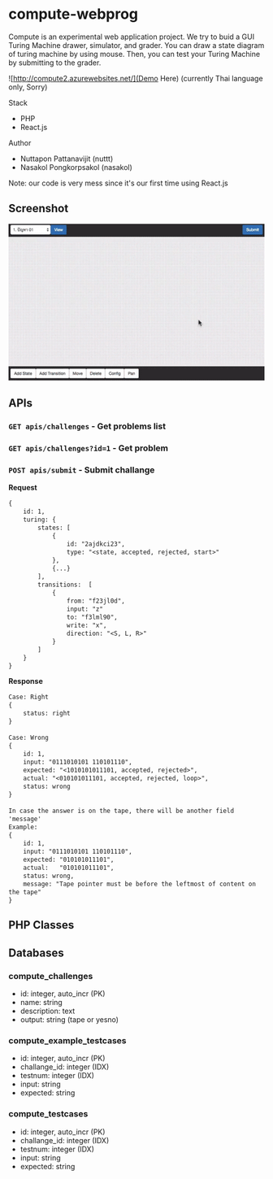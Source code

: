 # compute-webprog

Compute is an experimental web application project. We try to buid a GUI Turing Machine drawer, simulator, and grader. You can draw a state diagram of turing machine by using mouse. Then, you can test your Turing Machine by submitting to the grader.

![http://compute2.azurewebsites.net/](Demo Here) (currently Thai language only, Sorry)

Stack
- PHP
- React.js

Author
- Nuttapon Pattanavijit (nuttt)
- Nasakol Pongkorpsakol (nasakol)

Note: our code is very mess since it's our first time using React.js

## Screenshot
![image](screenshot.gif)


## APIs

### `GET apis/challenges` - Get problems list

### `GET apis/challenges?id=1` - Get problem

### `POST apis/submit` - Submit challange

**Request**

	{
		id: 1,
		turing: {
			states: [
				{
					id: "2ajdkci23",
					type: "<state, accepted, rejected, start>"
				},
				{...}
			], 
			transitions:  [
				{
					from: "f23jl0d",
					input: "z"
					to: "f3lml90",
					write: "x",
					direction: "<S, L, R>"
				}
			]
		}
	}

**Response**

	Case: Right
	{
		status: right
	}

	Case: Wrong
	{
		id: 1,
		input: "0111010101 110101110",
		expected: "<1010101011101, accepted, rejected>",
		actual: "<010101011101, accepted, rejected, loop>",
		status: wrong
	}
	
	In case the answer is on the tape, there will be another field 'message'
	Example:
	{
		id: 1,
		input: "0111010101 110101110",
		expected: "010101011101",
		actual:   "010101011101",
		status: wrong,
		message: "Tape pointer must be before the leftmost of content on the tape"
	}
	
	
## PHP Classes



## Databases

### compute_challenges

- id: integer, auto_incr (PK)
- name: string
- description: text
- output: string (tape or yesno)

### compute_example_testcases

- id: integer, auto_incr (PK)
- challange_id: integer (IDX)
- testnum: integer (IDX)
- input: string
- expected: string

### compute_testcases

- id: integer, auto_incr (PK)
- challange_id: integer (IDX)
- testnum: integer (IDX)
- input: string
- expected: string
